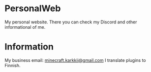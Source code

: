 # PersonalWeb
My personal website. There you can check my Discord and other informational of me.

# Information
My business email: minecraft.karkkii@gmail.com
I translate plugins to Finnish.

